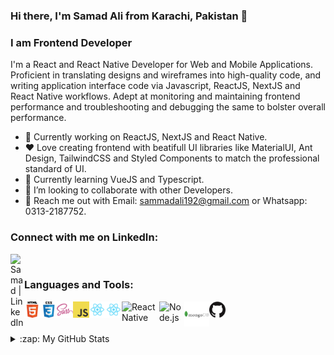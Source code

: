 ### Hi there, I'm Samad Ali from Karachi, Pakistan 👋

### I am Frontend Developer

I'm a React and React Native Developer for Web and Mobile Applications. Proficient in translating designs and wireframes into high-quality code, and writing application interface code via Javascript, ReactJS, NextJS and React Native workflows. Adept at monitoring and maintaining frontend performance and troubleshooting and debugging the same to bolster overall performance.

- 🔭 Currently working on ReactJS, NextJS and React Native.
- ❤️ Love creating frontend with beatifull UI libraries like MaterialUI, Ant Design, TailwindCSS    and Styled Components to match the professional standard of UI. 
- 🌱 Currently learning VueJS and Typescript.
- 👯 I’m looking to collaborate with other Developers.
- 💬 Reach me out with Email: sammadali192@gmail.com or Whatsapp: 0313-2187752.

### Connect with me on LinkedIn:

[<img align="left" alt="Samad | LinkedIn" width="22px" src="https://www.logo.wine/a/logo/LinkedIn/LinkedIn-Logo.wine.svg" />][linkedin]

<br />

### Languages and Tools:

<img align="left" alt="HTML5" width="26px" src="https://raw.githubusercontent.com/github/explore/80688e429a7d4ef2fca1e82350fe8e3517d3494d/topics/html/html.png" />
<img align="left" alt="CSS3" width="26px" src="https://raw.githubusercontent.com/github/explore/80688e429a7d4ef2fca1e82350fe8e3517d3494d/topics/css/css.png" />
<img align="left" alt="Sass" width="26px" src="https://raw.githubusercontent.com/github/explore/80688e429a7d4ef2fca1e82350fe8e3517d3494d/topics/sass/sass.png" />
<img align="left" alt="JavaScript" width="26px" src="https://raw.githubusercontent.com/github/explore/80688e429a7d4ef2fca1e82350fe8e3517d3494d/topics/javascript/javascript.png" />
<img align="left" alt="React" width="26px" src="https://raw.githubusercontent.com/github/explore/80688e429a7d4ef2fca1e82350fe8e3517d3494d/topics/react/react.png" />
<img align="left" alt="React" width="26px" src="https://raw.githubusercontent.com/github/explore/80688e429a7d4ef2fca1e82350fe8e3517d3494d/topics/react/react.png" />
<img align="left" alt="React Native" width="60px" src="https://miro.medium.com/max/1000/1*ub1DguhAtkCLvhUGuVGr6w.png" />
<img align="left" alt="Node.js" width="40px" src="https://cdn.freebiesupply.com/logos/thumbs/2x/nodejs-1-logo.png" />
<img align="left" alt="MongoDB" width="40px" src="https://raw.githubusercontent.com/github/explore/80688e429a7d4ef2fca1e82350fe8e3517d3494d/topics/mongodb/mongodb.png" />
<img align="left" alt="GitHub" width="26px" src="https://raw.githubusercontent.com/github/explore/78df643247d429f6cc873026c0622819ad797942/topics/github/github.png" />

<br />
<br />
<br/>
<details>
  
  <summary>:zap: My GitHub Stats</summary>

  [![Samad's GitHub stats](https://github-readme-stats.vercel.app/api?username=samadali1&theme=radical&count_private=true)](https://github.com/anuraghazra/github-readme-stats)

</details>

[linkedin]: https://www.linkedin.com/in/samad-ali-79387a198/
